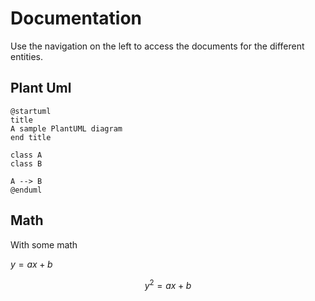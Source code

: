 # Documentation

Use the navigation on the left to access the documents for the different entities.

## Plant Uml

```text
@startuml
title
A sample PlantUML diagram
end title

class A
class B

A --> B
@enduml
```

## Math

With some math

$y = a x + b$

$$
y^2 = a x + b
$$
